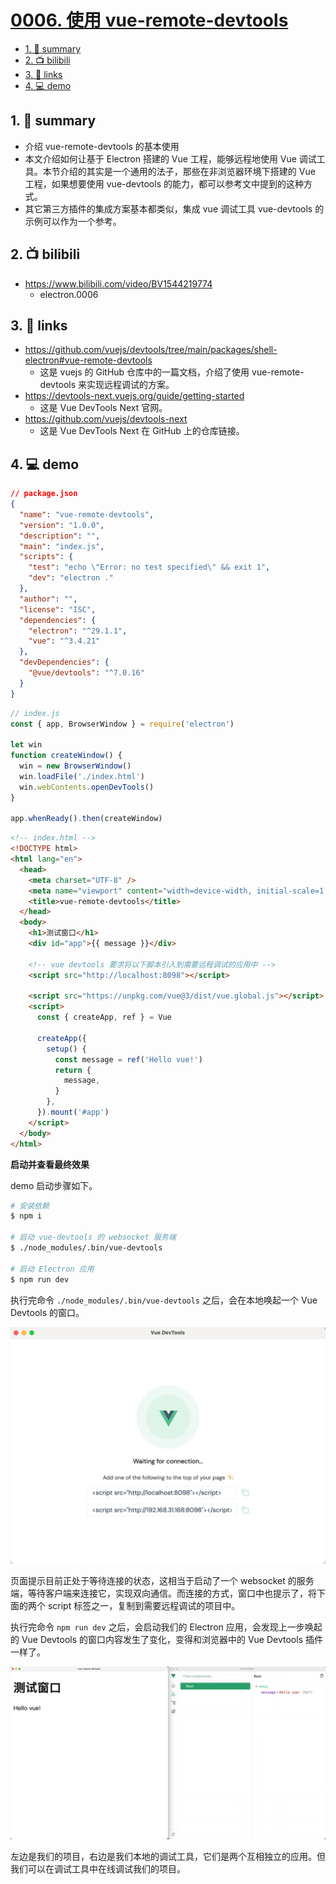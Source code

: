 # [0006. 使用 vue-remote-devtools](https://github.com/Tdahuyou/electron/tree/main/0006.%20%E4%BD%BF%E7%94%A8%20vue-remote-devtools)

<!-- region:toc -->
- [1. 📝 summary](#1--summary)
- [2. 📺 bilibili](#2--bilibili)
- [3. 🔗 links](#3--links)
- [4. 💻 demo](#4--demo)
<!-- endregion:toc -->
## 1. 📝 summary

- 介绍 vue-remote-devtools 的基本使用
- 本文介绍如何让基于 Electron 搭建的 Vue 工程，能够远程地使用 Vue 调试工具。本节介绍的其实是一个通用的法子，那些在非浏览器环境下搭建的 Vue 工程，如果想要使用 vue-devtools 的能力，都可以参考文中提到的这种方式。
- 其它第三方插件的集成方案基本都类似，集成 vue 调试工具 vue-devtools 的示例可以作为一个参考。

## 2. 📺 bilibili

- https://www.bilibili.com/video/BV1544219774
  - electron.0006

## 3. 🔗 links

- https://github.com/vuejs/devtools/tree/main/packages/shell-electron#vue-remote-devtools
  - 这是 vuejs 的 GitHub 仓库中的一篇文档，介绍了使用 vue-remote-devtools 来实现远程调试的方案。
- https://devtools-next.vuejs.org/guide/getting-started
  - 这是 Vue DevTools Next 官网。
- https://github.com/vuejs/devtools-next
  - 这是 Vue DevTools Next 在 GitHub 上的仓库链接。

## 4. 💻 demo

```json
// package.json
{
  "name": "vue-remote-devtools",
  "version": "1.0.0",
  "description": "",
  "main": "index.js",
  "scripts": {
    "test": "echo \"Error: no test specified\" && exit 1",
    "dev": "electron ."
  },
  "author": "",
  "license": "ISC",
  "dependencies": {
    "electron": "^29.1.1",
    "vue": "^3.4.21"
  },
  "devDependencies": {
    "@vue/devtools": "^7.0.16"
  }
}
```

```js
// index.js
const { app, BrowserWindow } = require('electron')

let win
function createWindow() {
  win = new BrowserWindow()
  win.loadFile('./index.html')
  win.webContents.openDevTools()
}

app.whenReady().then(createWindow)
```

```html
<!-- index.html -->
<!DOCTYPE html>
<html lang="en">
  <head>
    <meta charset="UTF-8" />
    <meta name="viewport" content="width=device-width, initial-scale=1.0" />
    <title>vue-remote-devtools</title>
  </head>
  <body>
    <h1>测试窗口</h1>
    <div id="app">{{ message }}</div>

    <!-- vue devtools 要求将以下脚本引入到需要远程调试的应用中 -->
    <script src="http://localhost:8098"></script>

    <script src="https://unpkg.com/vue@3/dist/vue.global.js"></script>
    <script>
      const { createApp, ref } = Vue

      createApp({
        setup() {
          const message = ref('Hello vue!')
          return {
            message,
          }
        },
      }).mount('#app')
    </script>
  </body>
</html>
```

**启动并查看最终效果**

demo 启动步骤如下。

```bash
# 安装依赖
$ npm i

# 启动 vue-devtools 的 websocket 服务端
$ ./node_modules/.bin/vue-devtools

# 启动 Electron 应用
$ npm run dev
```

执行完命令 `./node_modules/.bin/vue-devtools` 之后，会在本地唤起一个 Vue Devtools 的窗口。

![](md-imgs/2024-10-13-21-04-16.png)

页面提示目前正处于等待连接的状态，这相当于启动了一个 websocket 的服务端，等待客户端来连接它，实现双向通信。而连接的方式，窗口中也提示了，将下面的两个 script 标签之一，复制到需要远程调试的项目中。

执行完命令 `npm run dev` 之后，会启动我们的 Electron 应用，会发现上一步唤起的 Vue Devtools 的窗口内容发生了变化，变得和浏览器中的 Vue Devtools 插件一样了。

![](md-imgs/2024-10-13-21-04-33.png)

左边是我们的项目，右边是我们本地的调试工具，它们是两个互相独立的应用。但我们可以在调试工具中在线调试我们的项目。
